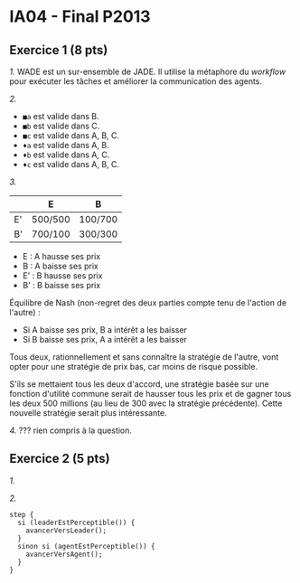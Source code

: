 # IA04 - Final P2013

## Exercice 1 (8 pts)

_1\._ WADE est un sur-ensemble de JADE. Il utilise la métaphore du _workflow_ pour exécuter les tâches et améliorer la communication des agents.

_2\._

* `■a` est valide dans B.
* `■b` est valide dans C.
* `■c` est valide dans A, B, C.
* `♦a` est valide dans A, B.
* `♦b` est valide dans A, C.
* `♦c` est valide dans A, B, C.

_3\._

|    | E       | B       |
|----|---------|---------|
| E' | 500/500 | 100/700 |
| B' | 700/100 | 300/300 |

* E : A hausse ses prix
* B : A baisse ses prix
* E' : B hausse ses prix
* B' : B baisse ses prix

Équilibre de Nash (non-regret des deux parties compte tenu de l'action de l'autre) :
* Si A baisse ses prix, B a intérêt a les baisser
* Si B baisse ses prix, A a intérêt a les baisser

Tous deux, rationnellement et sans connaître la stratégie de l'autre, vont opter pour une stratégie de prix bas, car moins de risque possible.

S'ils se mettaient tous les deux d'accord, une stratégie basée sur une fonction d'utilité commune serait de hausser tous les prix et de gagner tous les deux 500 millions (au lieu de 300 avec la stratégie précédente). Cette nouvelle stratégie serait plus intéressante.

_4\._ ??? rien compris à la question.

## Exercice 2 (5 pts)

_1\._

_2\._

```
step {
  si (leaderEstPerceptible()) {
    avancerVersLeader();
  }
  sinon si (agentEstPerceptible()) {
    avancerVersAgent();
  }
}
```
